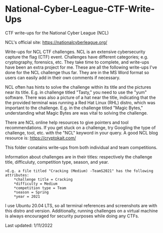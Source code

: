 # National-Cyber-League-CTF-Write-Ups
CTF write-ups for the National Cyber League (NCL)

NCL's official site: https://nationalcyberleague.org/

Write-ups for NCL CTF challenges.
NCL is an extensive cybersecurity capture the flag (CTF) event. 
Challenges have different categories; e.g. cryptography, forensics, etc. 
They take time to complete, and write-ups have been an extra project for me. 
These are all the following write-ups I've done for the NCL challenge thus far. 
They are in the MS Word format so users can easily add in their own comments if necessary.

NCL often has hints to solve the challenge within its title and the pictures near its title.
	E.g. in challenge titled "Tasty," you need to use the "yum" software.  There was also a picture of a hat near the title,
	 indicating that the the provided terminal was running a Red Hat Linux (RHL) distro, which was important to the challenge.
	E.g. in the challenge titled "Magic Bytes," understanding what Magic Bytes are was vital to solving the challenge.

There are NCL online help resources to give pointers and tool recommendations.  If you get stuck on a challenge, try Googling
 the type of challenge, tool, etc. with the "NCL" keyword in your query. A good NCL blog resource is: https://cryptokait.com/

This folder conatains write-ups from both individual and team competitions.

Information about challenges are in their titles: respectively the challenge title, difficuluty, competition type, season, and year.

	>E.g. a file titled "Cracking (Medium) -TeamS2021" has the following attributes:
		*challenge title = Cracking
		*difficulty = Medium
		*competition type = Team
		*season = Spring
		*year = 2021

I use Ubuntu 20.04 LTS, so all terminal references and screenshots are with this distro and version.
Additionally, running challenges on a virtual machine is always encouraged for security purposes while doing any CTFs.

Last updated: 1/11/2022
